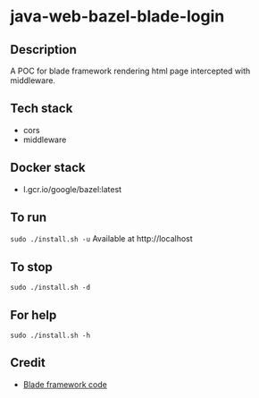 # java-web-bazel-blade-login

## Description
A POC for blade framework rendering html page intercepted with middleware.

## Tech stack
- cors
- middleware

## Docker stack
- l.gcr.io/google/bazel:latest

## To run
`sudo ./install.sh -u`
Available at http://localhost

## To stop
`sudo ./install.sh -d`

## For help
`sudo ./install.sh -h`

## Credit
- [Blade framework code](https://github.com/eugenp/tutorials/tree/master/web-modules/blade)
